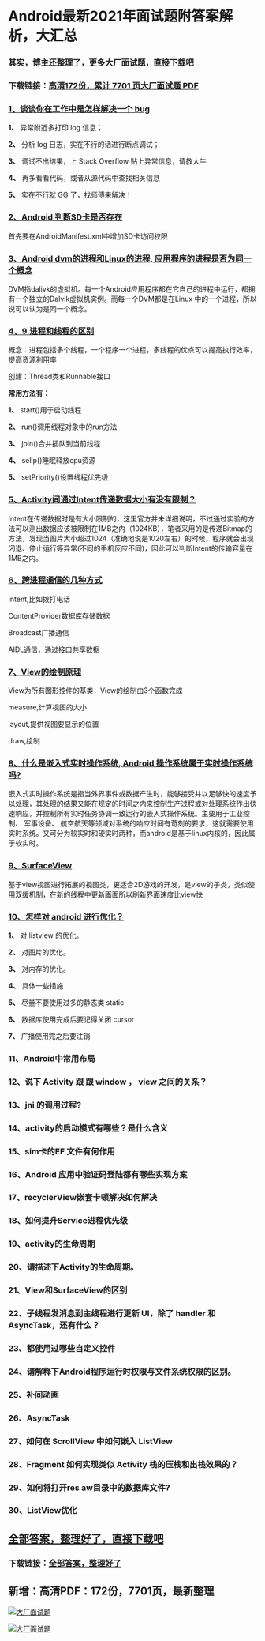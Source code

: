 # Android最新2021年面试题附答案解析，大汇总

### 其实，博主还整理了，更多大厂面试题，直接下载吧

### 下载链接：[高清172份，累计 7701 页大厂面试题  PDF](https://github.com/souyunku/DevBooks/blob/master/docs/index.md)



### [1、谈谈你在工作中是怎样解决一个 bug](https://github.com/souyunku/DevBooks/blob/master/docs/Android/Android最新2021年面试题附答案解析，大汇总.md#1谈谈你在工作中是怎样解决一个-bug)  


**1、** 异常附近多打印 log 信息；

**2、** 分析 log 日志，实在不行的话进行断点调试；

**3、** 调试不出结果，上 Stack Overflow 贴上异常信息，请教大牛

**4、** 再多看看代码，或者从源代码中查找相关信息

**5、** 实在不行就 GG 了，找师傅来解决！


### [2、Android 判断SD卡是否存在](https://github.com/souyunku/DevBooks/blob/master/docs/Android/Android最新2021年面试题附答案解析，大汇总.md#2android-判断sd卡是否存在)  


首先要在AndroidManifest.xml中增加SD卡访问权限


### [3、Android dvm的进程和Linux的进程, 应用程序的进程是否为同一个概念](https://github.com/souyunku/DevBooks/blob/master/docs/Android/Android最新2021年面试题附答案解析，大汇总.md#3android-dvm的进程和linux的进程,-应用程序的进程是否为同一个概念)  


DVM指dalivk的虚拟机。每一个Android应用程序都在它自己的进程中运行，都拥有一个独立的Dalvik虚拟机实例。而每一个DVM都是在Linux 中的一个进程，所以说可以认为是同一个概念。


### [4、9.进程和线程的区别](https://github.com/souyunku/DevBooks/blob/master/docs/Android/Android最新2021年面试题附答案解析，大汇总.md#49进程和线程的区别)  


概念：进程包括多个线程，一个程序一个进程，多线程的优点可以提高执行效率，提高资源利用率

创建：Thread类和Runnable接口

**常用方法有：**

**1、** start()用于启动线程

**2、** run()调用线程对象中的run方法

**3、** join()合并插队到当前线程

**4、** sellp()睡眠释放cpu资源

**5、** setPriority()设置线程优先级


### [5、Activity间通过Intent传递数据大小有没有限制？](https://github.com/souyunku/DevBooks/blob/master/docs/Android/Android最新2021年面试题附答案解析，大汇总.md#5activity间通过intent传递数据大小有没有限制)  


Intent在传递数据时是有大小限制的，这里官方并未详细说明，不过通过实验的方法可以测出数据应该被限制在1MB之内（1024KB），笔者采用的是传递Bitmap的方法，发现当图片大小超过1024（准确地说是1020左右）的时候，程序就会出现闪退、停止运行等异常(不同的手机反应不同)，因此可以判断Intent的传输容量在1MB之内。


### [6、跨进程通信的几种方式](https://github.com/souyunku/DevBooks/blob/master/docs/Android/Android最新2021年面试题附答案解析，大汇总.md#6跨进程通信的几种方式)  


Intent,比如拨打电话

ContentProvider数据库存储数据

Broadcast广播通信

AIDL通信，通过接口共享数据


### [7、View的绘制原理](https://github.com/souyunku/DevBooks/blob/master/docs/Android/Android最新2021年面试题附答案解析，大汇总.md#7view的绘制原理)  


View为所有图形控件的基类，View的绘制由3个函数完成

measure,计算视图的大小

layout,提供视图要显示的位置

draw,绘制


### [8、什么是嵌入式实时操作系统, Android 操作系统属于实时操作系统吗?](https://github.com/souyunku/DevBooks/blob/master/docs/Android/Android最新2021年面试题附答案解析，大汇总.md#8什么是嵌入式实时操作系统,-android-操作系统属于实时操作系统吗)  


嵌入式实时操作系统是指当外界事件或数据产生时，能够接受并以足够快的速度予以处理，其处理的结果又能在规定的时间之内来控制生产过程或对处理系统作出快速响应，并控制所有实时任务协调一致运行的嵌入式操作系统。主要用于工业控制、 军事设备、 航空航天等领域对系统的响应时间有苛刻的要求，这就需要使用实时系统。又可分为软实时和硬实时两种，而android是基于linux内核的，因此属于软实时。


### [9、SurfaceView](https://github.com/souyunku/DevBooks/blob/master/docs/Android/Android最新2021年面试题附答案解析，大汇总.md#9surfaceview)  


基于view视图进行拓展的视图类，更适合2D游戏的开发，是view的子类，类似使用双缓机制，在新的线程中更新画面所以刷新界面速度比view快


### [10、怎样对 android 进行优化？](https://github.com/souyunku/DevBooks/blob/master/docs/Android/Android最新2021年面试题附答案解析，大汇总.md#10怎样对-android-进行优化)  


**1、** 对 listview 的优化。

**2、** 对图片的优化。

**3、** 对内存的优化。

**4、** 具体一些措施

**5、** 尽量不要使用过多的静态类 static

**6、** 数据库使用完成后要记得关闭 cursor

**7、** 广播使用完之后要注销


### 11、Android中常用布局
### 12、说下 Activity 跟 跟 window ， view 之间的关系？
### 13、jni 的调用过程?
### 14、activity的启动模式有哪些？是什么含义
### 15、sim卡的EF 文件有何作用
### 16、Android 应用中验证码登陆都有哪些实现方案
### 17、recyclerView嵌套卡顿解决如何解决
### 18、如何提升Service进程优先级
### 19、activity的生命周期
### 20、请描述下Activity的生命周期。
### 21、View和SurfaceView的区别
### 22、子线程发消息到主线程进行更新 UI，除了 handler 和 AsyncTask，还有什么？
### 23、都使用过哪些自定义控件
### 24、请解释下Android程序运行时权限与文件系统权限的区别。
### 25、补间动画
### 26、AsyncTask
### 27、如何在 ScrollView 中如何嵌入 ListView
### 28、Fragment 如何实现类似 Activity 栈的压栈和出栈效果的？
### 29、如何将打开res aw目录中的数据库文件?
### 30、ListView优化




## [全部答案，整理好了，直接下载吧](https://gitee.com/souyunku/DevBooks/blob/master/docs/daan.md)

### 下载链接：[全部答案，整理好了](https://gitee.com/souyunku/DevBooks/blob/master/docs/daan.md)




## 新增：高清PDF：172份，7701页，最新整理

[![大厂面试题](https://www.souyunku.com/wp-content/uploads/weixin/mst.png "架构师专栏")](https://www.souyunku.com/wp-content/uploads/weixin/githup-weixin.png "架构师专栏")

[![大厂面试题](https://www.souyunku.com/wp-content/uploads/weixin/githup-weixin.png "架构师专栏")](https://www.souyunku.com/wp-content/uploads/weixin/githup-weixin.png "架构师专栏")
